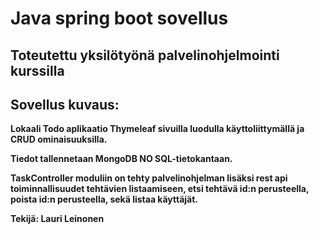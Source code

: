 # Java spring boot sovellus 


## Toteutettu yksilötyönä palvelinohjelmointi kurssilla


## Sovellus kuvaus:

**Lokaali Todo aplikaatio Thymeleaf sivuilla luodulla käyttoliittymällä ja CRUD ominaisuuksilla.** 

**Tiedot tallennetaan MongoDB NO SQL-tietokantaan.**

 **TaskController moduliin on tehty palvelinohjelman lisäksi rest api toiminnallisuudet tehtävien listaamiseen, etsi tehtävä id:n perusteella, poista id:n perusteella, sekä listaa käyttäjät.** 
 
 
 **Tekijä: Lauri Leinonen**